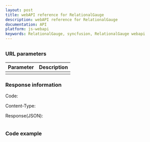```yaml
---
layout: post
title: webAPI reference for RelationalGauge
description: webAPI reference for RelationalGauge
documentation: API
platform: js-webapi
keywords: RelationalGauge, syncfusion, RelationalGauge webapi
---
```


## 

### URL parameters

|  Parameter |  Description | 
|---|---|
|   |   |

### Response information 

Code: 

Content-Type: 

Response(JSON):

```javascript


```

### Code example 

```javascript


```